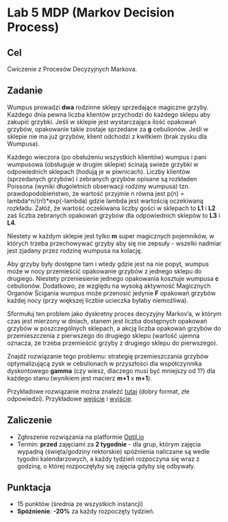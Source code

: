 # Lab 5 MDP (Markov Decision Process)

## Cel
Ćwiczenie z Procesów Decyzyjnych Markova.

## Zadanie
Wumpus prowadzi **dwa** rodzinne sklepy sprzedające magiczne grzyby. Każdego dnia pewna liczba klientów przychodzi do każdego sklepu aby zakupić grzybki. Jeśli w sklepie jest wystarczająca ilość opakowań grzybów, opakowanie takie zostaje sprzedane za **g** cebulionów. Jeśli w sklepie nie ma już grzybów, klient odchodzi z kwitkiem (brak zysku dla Wumpusa).

Każdego wieczora (po obsłużeniu wszystkich klientów) wumpus i pani wumpusowa (obsługuje w drugim sklepie) ścinają swieże grzybki w odpowiednich sklepach (hodują je w piwnicach). Liczby klientów (sprzedanych grzybów) i zebranych grzybów opisane są rozkładen Poissona (wyniki długoletnich obserwacji rodziny wumpusa) tzn. prawdopodobieństwo, że wartość przyjmie n równa jest p(n) = lambda^n/(n!)*exp(-lambda) gdzie lambda jest wartością oczekiwaną rozkładu. Załóż, że wartość oczekiwana liczby gości w sklepach to **L1** i **L2** zaś liczba zebranych opakowań grzybów dla odpowiednich sklepów to **L3** i **L4**.

Niestety w każdym sklepie jest tylko **m** super magicznych pojemników, w których trzeba przechowywać grzyby aby się nie zepsuły - wszelki nadmiar jest zjadany przez rodzinę wumpusa na kolację.

Aby grzyby były dostępne tam i wtedy gdzie jest na nie popyt, wumpus może w nocy przemieścić opakowanie grzybów z jednego sklepu do drugiego. Niestety przeniesienie jednego opakowania kosztuje wumpusa **c** cebulionów. Dodatkowo, ze względu na wysoką aktywność Magicznych Organów Ścigania wumpus może przenosić jedynie **F** opakowań grzybów każdej nocy (przy większej liczbie ucieczka byłaby niemożliwa).

Sformułuj ten problem jako dyskretny proces decyzyjny Markov’a, w którym czas jest mierzony w dniach, stanem jest liczba dostępnych opakowań grzybów w poszczególnych sklepach, a akcją liczba opakowań grzybów do przemieszczenia z pierwszego do drugiego sklepu (wartość ujemna oznacza, że trzeba przemieścić grzyby z drugiego sklepu do pierwszego).

Znajdź rozwiązanie tego problemu: strategię przemieszczania grzybów optymalizującą zysk w cebulionach w przyszłości dla współczynnika dyskontowego **gamma** (czy wiesz, dlaczego musi być mniejszy od 1?) dla każdego stanu (wynikiem jest macierz **m+1** x **m+1**).

Przykładowe rozwiązanie można znaleźć [tutaj](sample_solution.py) (dobry format, złe odpowiedzi). Przykładowe [wejście](sample_testcase.in) i [wyjście](sample_testcase.out).

## Zaliczenie
* Zgłoszenie rozwiązania na platformie [Optil.io](https://www.optil.io/optilion/problem/3168)
* Termin: **przed** zajęciami za **2 tygodnie** - dla grup, którym zajęcia wypadną (święta/godziny rektorskie) spóźnienia naliczane są wedle tygodni kalendarzowych, a każdy tydzień rozpoczyna się wraz z godziną, o której rozpoczęłyby się zajęcia gdyby się odbywały.

## Punktacja
* 15 punktów (średnia ze wszystkich instancji)
* **Spóźnienie**: **-20%** za każdy rozpoczęty tydzień.
